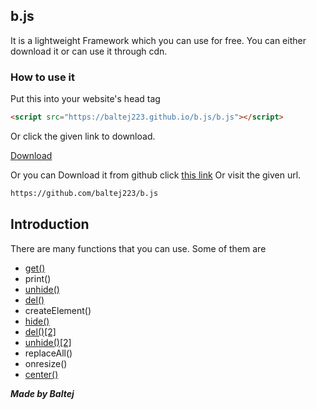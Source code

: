 ## b.js
It is a lightweight Framework which you can use for free. You can either download it or can use it through cdn.
### How to use it
Put this into your website's head tag
```markdown
<script src="https://baltej223.github.io/b.js/b.js"></script>
```
Or click the given link to download.

[Download](https://github.com/baltej223/b.js/blob/gh-pages/b.js-main.zip?raw=true)

Or you can Download it from github click [this link](https://github.com/baltej223/b.js) Or visit the given url.
```markdown
https://github.com/baltej223/b.js
```
## Introduction 

There are many functions that you can use. Some of them are 

- [get()](https://baltej223.github.io/b.js/get)
- print()
- [unhide()](.hide/)
- [del()](.del/)
- createElement()
- [hide()]((https://baltej223.github.io/b.js/hide))
- [del()[2]](.del/)
- [unhide()[2]](.unhide/)
- replaceAll()
- onresize()
- [center()](https://baltej223.github.io/b.js/center)






***Made by Baltej***

